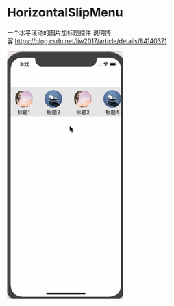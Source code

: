 # HorizontalSlipMenu
一个水平滚动的图片加标题控件
说明博客:https://blog.csdn.net/ljw2017/article/details/84140371

![显示](https://github.com/liujunwei2018/HorizontalSlipMenu/blob/master/csdn.gif)

